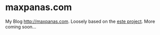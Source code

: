 # maxpanas.com

My Blog http://maxpanas.com. Loosely based on the [este project](https://github.com/este/este). More coming soon...

